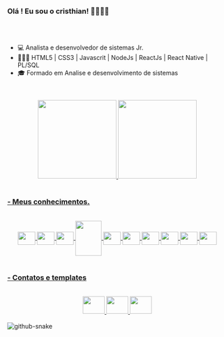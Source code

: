 ### Olá ! Eu sou o cristhian! ✌🏽✌🏽

</br>
</br>

- 💻 Analista e desenvolvedor de sistemas Jr. [<Hospital Santa Monica>](https://www.hospsantamonica.com.br)
- 👩🏻‍💻 HTML5 | CSS3 | Javascrit | NodeJs | ReactJs | React Native | PL/SQL
- 🎓 Formado em Analise e desenvolvimento de sistemas
    
</br>
</br>

<div style="display: flex, justify-content: space-between" align="center">
    <a href="http://github.com/cristhian-pen">
    <img height="180em" src="https://github-readme-stats.vercel.app/api?username=cristhian-pen&show_icons=true&theme=dracula&include_all_commits=true&count_private=true"/>
    <img height="180em" src="https://github-readme-stats.vercel.app/api/top-langs/?username=cristhian-pen&layout=compact&langs-count=7&theme=dracula"/>
 </div>

</br>

### - Meus conhecimentos.
</br>

<div style="display: inline_block" align="center">
  <img align="center" alt"lang-JS" height="30" width="40" src="https://cdn.jsdelivr.net/gh/devicons/devicon/icons/javascript/javascript-original.svg"/>
  <img align="center" alt"lang-html" height="30" width="40" src="https://cdn.jsdelivr.net/gh/devicons/devicon/icons/html5/html5-original-wordmark.svg"/>
  <img align="center" alt"lang-bts" height="30" width="40" src="https://cdn.jsdelivr.net/gh/devicons/devicon/icons/bootstrap/bootstrap-original.svg"/>
  <img align="center" alt"lang-twid" height="80" width="60" src="https://cdn.jsdelivr.net/gh/devicons/devicon/icons/tailwindcss/tailwindcss-original-wordmark.svg"/>
  <img align="center" alt"lang-Rejs" height="30" width="40" src="https://cdn.jsdelivr.net/gh/devicons/devicon/icons/react/react-original-wordmark.svg"/>
  <img align="center" alt"lang-node" height="30" width="40" src="https://cdn.jsdelivr.net/gh/devicons/devicon/icons/nodejs/nodejs-original.svg"/>
  <img align="center" alt"lang-dkr" height="30" width="40" src="https://cdn.jsdelivr.net/gh/devicons/devicon/icons/docker/docker-plain.svg"/>
  <img align="center" alt"lang-fgma" height="30" width="40" src="https://cdn.jsdelivr.net/gh/devicons/devicon/icons/figma/figma-original.svg"/>
  <img align="center" alt"lang-msql" height="30" width="40" src="https://cdn.jsdelivr.net/gh/devicons/devicon/icons/mysql/mysql-plain.svg"/>
  <img align="center" alt"lang-sqlize" height="30" width="40" src="https://cdn.jsdelivr.net/gh/devicons/devicon/icons/sequelize/sequelize-plain.svg"/>
</div>

</br>

### - Contatos e templates

</br>

<div style = "display: flex, justify-content: space-between" align="center">
  <a href="https://www.linkedin.com/in/cristhian-moura/" target="_blank">
    <img height="40" width="50" src="https://cdn.jsdelivr.net/gh/devicons/devicon/icons/linkedin/linkedin-original.svg" />
  </a>
  <a href="mailto:cristhian_moura@live.com" target="_blank">
    <img height="40" width="50" src="https://img.icons8.com/fluency/96/000000/microsoft-outlook-2019.png" />
  </a>
  <a href="https://www.figma.com/files/user/996751842462314940?fuid=996751842462314940" target="_blank">
    <img height="40" width="50" src="https://cdn.jsdelivr.net/gh/devicons/devicon/icons/figma/figma-original.svg" />
  </a>
</div>

</br>
    
<!---![snake gif](https://github.com/cristhian-pen/cristhian-pen/blob/output/github-contribution-grid-snake.svg) !--->
<picture>
  <source media="(prefers-color-scheme: dark)" srcset="github-snake-dark.svg" />
  <source media="(prefers-color-scheme: light)" srcset="github-snake.svg" />
  <img alt="github-snake" src="github-snake.svg" />
</picture>
